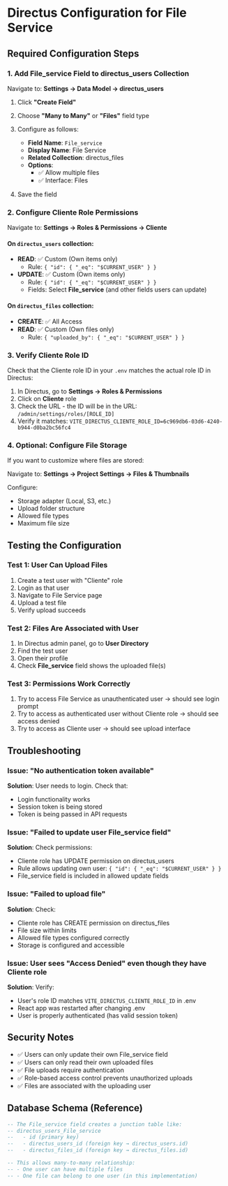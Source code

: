 # Directus Configuration for File Service

## Required Configuration Steps

### 1. Add File_service Field to directus_users Collection

Navigate to: **Settings → Data Model → directus_users**

1. Click **"Create Field"**
2. Choose **"Many to Many"** or **"Files"** field type
3. Configure as follows:
   - **Field Name**: `File_service`
   - **Display Name**: File Service
   - **Related Collection**: directus_files
   - **Options**: 
     - ✅ Allow multiple files
     - ✅ Interface: Files

4. Save the field

### 2. Configure Cliente Role Permissions

Navigate to: **Settings → Roles & Permissions → Cliente**

#### On `directus_users` collection:
- **READ**: ✅ Custom (Own items only)
  - Rule: `{ "id": { "_eq": "$CURRENT_USER" } }`
- **UPDATE**: ✅ Custom (Own items only)
  - Rule: `{ "id": { "_eq": "$CURRENT_USER" } }`
  - Fields: Select **File_service** (and other fields users can update)

#### On `directus_files` collection:
- **CREATE**: ✅ All Access
- **READ**: ✅ Custom (Own files only)
  - Rule: `{ "uploaded_by": { "_eq": "$CURRENT_USER" } }`

### 3. Verify Cliente Role ID

Check that the Cliente role ID in your `.env` matches the actual role ID in Directus:

1. In Directus, go to **Settings → Roles & Permissions**
2. Click on **Cliente** role
3. Check the URL - the ID will be in the URL: `/admin/settings/roles/[ROLE_ID]`
4. Verify it matches: `VITE_DIRECTUS_CLIENTE_ROLE_ID=6c969db6-03d6-4240-b944-d0ba2bc56fc4`

### 4. Optional: Configure File Storage

If you want to customize where files are stored:

Navigate to: **Settings → Project Settings → Files & Thumbnails**

Configure:
- Storage adapter (Local, S3, etc.)
- Upload folder structure
- Allowed file types
- Maximum file size

## Testing the Configuration

### Test 1: User Can Upload Files
1. Create a test user with "Cliente" role
2. Login as that user
3. Navigate to File Service page
4. Upload a test file
5. Verify upload succeeds

### Test 2: Files Are Associated with User
1. In Directus admin panel, go to **User Directory**
2. Find the test user
3. Open their profile
4. Check **File_service** field shows the uploaded file(s)

### Test 3: Permissions Work Correctly
1. Try to access File Service as unauthenticated user → should see login prompt
2. Try to access as authenticated user without Cliente role → should see access denied
3. Try to access as Cliente user → should see upload interface

## Troubleshooting

### Issue: "No authentication token available"
**Solution**: User needs to login. Check that:
- Login functionality works
- Session token is being stored
- Token is being passed in API requests

### Issue: "Failed to update user File_service field"
**Solution**: Check permissions:
- Cliente role has UPDATE permission on directus_users
- Rule allows updating own user: `{ "id": { "_eq": "$CURRENT_USER" } }`
- File_service field is included in allowed update fields

### Issue: "Failed to upload file"
**Solution**: Check:
- Cliente role has CREATE permission on directus_files
- File size within limits
- Allowed file types configured correctly
- Storage is configured and accessible

### Issue: User sees "Access Denied" even though they have Cliente role
**Solution**: Verify:
- User's role ID matches `VITE_DIRECTUS_CLIENTE_ROLE_ID` in .env
- React app was restarted after changing .env
- User is properly authenticated (has valid session token)

## Security Notes

- ✅ Users can only update their own File_service field
- ✅ Users can only read their own uploaded files
- ✅ File uploads require authentication
- ✅ Role-based access control prevents unauthorized uploads
- ✅ Files are associated with the uploading user

## Database Schema (Reference)

```sql
-- The File_service field creates a junction table like:
-- directus_users_File_service
--   - id (primary key)
--   - directus_users_id (foreign key → directus_users.id)
--   - directus_files_id (foreign key → directus_files.id)

-- This allows many-to-many relationship:
-- - One user can have multiple files
-- - One file can belong to one user (in this implementation)
```

